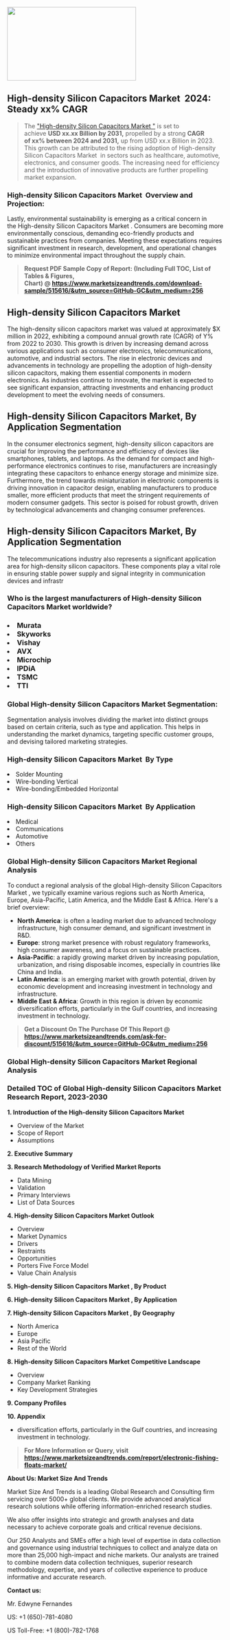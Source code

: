 <p><img class="alignnone size-medium wp-image-20088" src="https://ffe5etoiles.com/wp-content/uploads/2024/12/MST1-300x171.png" alt="" width="300" height="171" /></p><h2 id="ember46" class="ember-view reader-text-block__heading-2">High-density Silicon Capacitors Market &nbsp;2024: Steady&nbsp;xx% CAGR</h2><blockquote id="ember47" class="ember-view reader-text-block__blockquote">The&nbsp;<a class="app-aware-link " href="https://www.marketsizeandtrends.com/download-sample/515616/&utm_source=GitHub-GC&utm_medium=256" target="_blank" data-test-app-aware-link="">"High-density Silicon Capacitors Market "</a>&nbsp;is set to achieve&nbsp;<strong>USD&nbsp;xx.xx&nbsp;Billion by 2031,</strong>&nbsp;propelled by a strong&nbsp;<strong>CAGR of&nbsp;xx% between 2024 and 2031,</strong>&nbsp;up from USD xx.x Billion in 2023. This growth can be attributed to the rising adoption of&nbsp;High-density Silicon Capacitors Market &nbsp;in sectors such as healthcare, automotive, electronics, and consumer goods. The increasing need for efficiency and the introduction of innovative products are further propelling market expansion.</blockquote><h3 id="ember48" class="ember-view reader-text-block__heading-3">High-density Silicon Capacitors Market &nbsp;Overview and Projection:</h3><p id="ember49" class="ember-view reader-text-block__paragraph">Lastly, environmental sustainability is emerging as a critical concern in the&nbsp;High-density Silicon Capacitors Market . Consumers are becoming more environmentally conscious, demanding eco-friendly products and sustainable practices from companies. Meeting these expectations requires significant investment in research, development, and operational changes to minimize environmental impact throughout the supply chain.</p><blockquote id="ember50" class="ember-view reader-text-block__blockquote"><strong>Request PDF Sample Copy of Report: (Including Full TOC, List of Tables &amp; Figures, Chart)&nbsp;@&nbsp;<strong><a href="https://www.marketsizeandtrends.com/download-sample/515616/&utm_source=GitHub-GC&utm_medium=256" target="_blank">https://www.marketsizeandtrends.com/download-sample/515616/&utm_source=GitHub-GC&utm_medium=256</a></strong></strong></blockquote><h3 class=""> <h2>High-density Silicon Capacitors Market</h2><p>The high-density silicon capacitors market was valued at approximately $X million in 2022, exhibiting a compound annual growth rate (CAGR) of Y% from 2022 to 2030. This growth is driven by increasing demand across various applications such as consumer electronics, telecommunications, automotive, and industrial sectors. The rise in electronic devices and advancements in technology are propelling the adoption of high-density silicon capacitors, making them essential components in modern electronics. As industries continue to innovate, the market is expected to see significant expansion, attracting investments and enhancing product development to meet the evolving needs of consumers.</p><h2>High-density Silicon Capacitors Market, By Application Segmentation</h2><p>In the consumer electronics segment, high-density silicon capacitors are crucial for improving the performance and efficiency of devices like smartphones, tablets, and laptops. As the demand for compact and high-performance electronics continues to rise, manufacturers are increasingly integrating these capacitors to enhance energy storage and minimize size. Furthermore, the trend towards miniaturization in electronic components is driving innovation in capacitor design, enabling manufacturers to produce smaller, more efficient products that meet the stringent requirements of modern consumer gadgets. This sector is poised for robust growth, driven by technological advancements and changing consumer preferences.</p><h2>High-density Silicon Capacitors Market, By Application Segmentation</h2><p>The telecommunications industry also represents a significant application area for high-density silicon capacitors. These components play a vital role in ensuring stable power supply and signal integrity in communication devices and infrastr</h3><h3 id="" class="">Who is the largest manufacturers of&nbsp;High-density Silicon Capacitors Market worldwide?</h3><h3 class=""></Li><Li>Murata</Li><Li> Skyworks</Li><Li> Vishay</Li><Li> AVX</Li><Li> Microchip</Li><Li> IPDiA</Li><Li> TSMC</Li><Li> TTI</h3><h3 id="ember53" class="ember-view reader-text-block__heading-3">Global&nbsp;High-density Silicon Capacitors Market Segmentation:</h3><p id="ember54" class="ember-view reader-text-block__paragraph">Segmentation analysis involves dividing the market into distinct groups based on certain criteria, such as type and application. This helps in understanding the market dynamics, targeting specific customer groups, and devising tailored marketing strategies.</p><h3 id="" class="">High-density Silicon Capacitors Market &nbsp;By Type</h3><p></Li><Li>Solder Mounting</Li><Li> Wire-bonding Vertical</Li><Li> Wire-bonding/Embedded Horizontal</p><h3 id="" class="">High-density Silicon Capacitors Market &nbsp;By Application</h3><p class=""></Li><Li>Medical</Li><Li> Communications</Li><Li> Automotive</Li><Li> Others</p><h3 id="ember62" class="ember-view reader-text-block__heading-3">Global High-density Silicon Capacitors Market Regional Analysis</h3><p id="ember63" class="ember-view reader-text-block__paragraph">To conduct a regional analysis of the global High-density Silicon Capacitors Market , we typically examine various regions such as North America, Europe, Asia-Pacific, Latin America, and the Middle East &amp; Africa. Here's a brief overview:</p><ul><li><strong>North America</strong>: is often a leading market due to advanced technology infrastructure, high consumer demand, and significant investment in R&amp;D.</li><li><strong>Europe</strong>: strong market presence with robust regulatory frameworks, high consumer awareness, and a focus on sustainable practices.</li><li><strong>Asia-Pacific</strong>: a rapidly growing market driven by increasing population, urbanization, and rising disposable incomes, especially in countries like China and India.</li><li><strong>Latin America</strong>: is an emerging market with growth potential, driven by economic development and increasing investment in technology and infrastructure.</li><li><strong>Middle East &amp; Africa</strong>: Growth in this region is driven by economic diversification efforts, particularly in the Gulf countries, and increasing investment in technology.</li></ul><blockquote id="ember61" class="ember-view reader-text-block__blockquote"><strong>Get a Discount On The Purchase Of This Report @ <strong><a href="https://html-cleaner.com/" target="">https://www.marketsizeandtrends.com/ask-for-discount/515616/&utm_source=GitHub-GC&utm_medium=256</a></strong></strong></blockquote><h3 id="ember62" class="ember-view reader-text-block__heading-3">Global High-density Silicon Capacitors Market Regional Analysis</h3><h3 id="" class="">Detailed TOC of Global High-density Silicon Capacitors Market Research Report, 2023-2030</h3><p id="" class=""><strong>1. Introduction of the High-density Silicon Capacitors Market </strong></p><ul><li>Overview of the Market</li><li>Scope of Report</li><li>Assumptions</li></ul><p id="" class=""><strong>2. Executive Summary</strong></p><p id="" class=""><strong>3. Research Methodology of Verified Market Reports</strong></p><ul><li>Data Mining</li><li>Validation</li><li>Primary Interviews</li><li>List of Data Sources</li></ul><p id="" class=""><strong>4. High-density Silicon Capacitors Market Outlook</strong></p><ul><li>Overview</li><li>Market Dynamics</li><li>Drivers</li><li>Restraints</li><li>Opportunities</li><li>Porters Five Force Model</li><li>Value Chain Analysis</li></ul><p id="" class=""><strong>5. High-density Silicon Capacitors Market , By Product</strong></p><p id="" class=""><strong>6. High-density Silicon Capacitors Market , By Application</strong></p><p id="" class=""><strong>7. High-density Silicon Capacitors Market , By Geography</strong></p><ul><li>North America</li><li>Europe</li><li>Asia Pacific</li><li>Rest of the World</li></ul><p id="" class=""><strong>8. High-density Silicon Capacitors Market Competitive Landscape</strong></p><ul><li>Overview</li><li>Company Market Ranking</li><li>Key Development Strategies</li></ul><p id="" class=""><strong>9. Company Profiles</strong></p><p id="" class=""><strong>10. Appendix</strong></p><ul><li>diversification efforts, particularly in the Gulf countries, and increasing investment in technology.</li></ul><blockquote id="ember65" class="ember-view reader-text-block__blockquote"><strong>For More Information or Query, visit <strong><strong><a href="https://html-cleaner.com/" target="">https://www.marketsizeandtrends.com/report/electronic-fishing-floats-market/</a></strong></strong></strong></blockquote><p id="" class=""><strong>About Us: Market Size And Trends</strong></p><p id="" class="">Market Size And Trends is a leading Global Research and Consulting firm servicing over 5000+ global clients. We provide advanced analytical research solutions while offering information-enriched research studies.</p><p id="" class="">We also offer insights into strategic and growth analyses and data necessary to achieve corporate goals and critical revenue decisions.</p><p id="" class="">Our 250 Analysts and SMEs offer a high level of expertise in data collection and governance using industrial techniques to collect and analyze data on more than 25,000 high-impact and niche markets. Our analysts are trained to combine modern data collection techniques, superior research methodology, expertise, and years of collective experience to produce informative and accurate research.</p><p id="" class=""><strong>Contact us:</strong></p><p id="" class="">Mr. Edwyne Fernandes</p><p id="" class="">US: +1 (650)-781-4080</p><p id="" class="">US Toll-Free: +1 (800)-782-1768</p>
